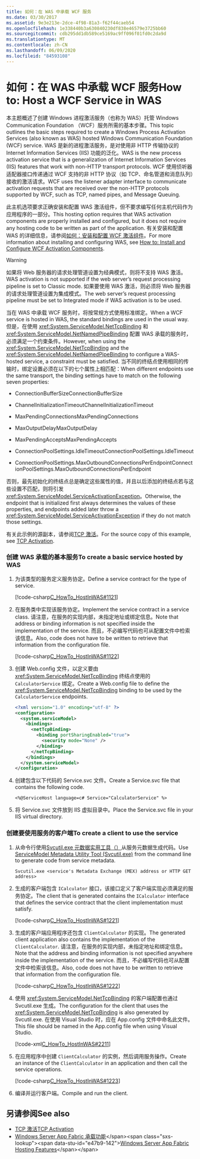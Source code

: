 ```yaml
---
title: 如何：在 WAS 中承载 WCF 服务
ms.date: 03/30/2017
ms.assetid: 9e3e213e-2dce-4f98-81a3-f62f44caeb54
ms.openlocfilehash: 1e338440b3a630840230df838e46579e3725bb60
ms.sourcegitcommit: cdb295dd1db589ce5169ac9ff096f01fd0c2da9d
ms.translationtype: MT
ms.contentlocale: zh-CN
ms.lasthandoff: 06/09/2020
ms.locfileid: "84593108"
---
```

# <a name="how-to-host-a-wcf-service-in-was"></a><span data-ttu-id="e47b9-102">如何：在 WAS 中承载 WCF 服务</span><span class="sxs-lookup"><span data-stu-id="e47b9-102">How to: Host a WCF Service in WAS</span></span>
<span data-ttu-id="e47b9-103">本主题概述了创建 Windows 进程激活服务（也称为 WAS）托管 Windows Communication Foundation （WCF）服务所需的基本步骤。</span><span class="sxs-lookup"><span data-stu-id="e47b9-103">This topic outlines the basic steps required to create a Windows Process Activation Services (also known as WAS) hosted Windows Communication Foundation (WCF) service.</span></span> <span data-ttu-id="e47b9-104">WAS 是新的进程激活服务，是对使用非 HTTP 传输协议的 Internet Information Services (IIS) 功能的泛化。</span><span class="sxs-lookup"><span data-stu-id="e47b9-104">WAS is the new process activation service that is a generalization of Internet Information Services (IIS) features that work with non-HTTP transport protocols.</span></span> <span data-ttu-id="e47b9-105">WCF 使用侦听器适配器接口传递通过 WCF 支持的非 HTTP 协议（如 TCP、命名管道和消息队列）接收的激活请求。</span><span class="sxs-lookup"><span data-stu-id="e47b9-105">WCF uses the listener adapter interface to communicate activation requests that are received over the non-HTTP protocols supported by WCF, such as TCP, named pipes, and Message Queuing.</span></span>  
  
 <span data-ttu-id="e47b9-106">此主机选项要求正确安装和配置 WAS 激活组件，但不要求编写任何主机代码作为应用程序的一部分。</span><span class="sxs-lookup"><span data-stu-id="e47b9-106">This hosting option requires that WAS activation components are properly installed and configured, but it does not require any hosting code to be written as part of the application.</span></span> <span data-ttu-id="e47b9-107">有关安装和配置 WAS 的详细信息，请参阅[如何：安装和配置 WCF 激活组件](how-to-install-and-configure-wcf-activation-components.md)。</span><span class="sxs-lookup"><span data-stu-id="e47b9-107">For more information about installing and configuring WAS, see [How to: Install and Configure WCF Activation Components](how-to-install-and-configure-wcf-activation-components.md).</span></span>  
  
> [!WARNING]
> <span data-ttu-id="e47b9-108">如果将 Web 服务器的请求处理管道设置为经典模式，则将不支持 WAS 激活。</span><span class="sxs-lookup"><span data-stu-id="e47b9-108">WAS activation is not supported if the web server’s request processing pipeline is set to Classic mode.</span></span> <span data-ttu-id="e47b9-109">如果要使用 WAS 激活，则必须将 Web 服务器的请求处理管道设置为集成模式。</span><span class="sxs-lookup"><span data-stu-id="e47b9-109">The web server’s request processing pipeline must be set to Integrated mode if WAS activation is to be used.</span></span>  
  
 <span data-ttu-id="e47b9-110">当在 WAS 中承载 WCF 服务时，将按常规方式使用标准绑定。</span><span class="sxs-lookup"><span data-stu-id="e47b9-110">When a WCF service is hosted in WAS, the standard bindings are used in the usual way.</span></span> <span data-ttu-id="e47b9-111">但是，在使用 <xref:System.ServiceModel.NetTcpBinding> 和 <xref:System.ServiceModel.NetNamedPipeBinding> 配置 WAS 承载的服务时，必须满足一个约束条件。</span><span class="sxs-lookup"><span data-stu-id="e47b9-111">However, when using the <xref:System.ServiceModel.NetTcpBinding> and the <xref:System.ServiceModel.NetNamedPipeBinding> to configure a WAS-hosted service, a constraint must be satisfied.</span></span> <span data-ttu-id="e47b9-112">当不同的终结点使用相同的传输时，绑定设置必须在以下的七个属性上相匹配：</span><span class="sxs-lookup"><span data-stu-id="e47b9-112">When different endpoints use the same transport, the binding settings have to match on the following seven properties:</span></span>  
  
- <span data-ttu-id="e47b9-113">ConnectionBufferSize</span><span class="sxs-lookup"><span data-stu-id="e47b9-113">ConnectionBufferSize</span></span>  
  
- <span data-ttu-id="e47b9-114">ChannelInitializationTimeout</span><span class="sxs-lookup"><span data-stu-id="e47b9-114">ChannelInitializationTimeout</span></span>  
  
- <span data-ttu-id="e47b9-115">MaxPendingConnections</span><span class="sxs-lookup"><span data-stu-id="e47b9-115">MaxPendingConnections</span></span>  
  
- <span data-ttu-id="e47b9-116">MaxOutputDelay</span><span class="sxs-lookup"><span data-stu-id="e47b9-116">MaxOutputDelay</span></span>  
  
- <span data-ttu-id="e47b9-117">MaxPendingAccepts</span><span class="sxs-lookup"><span data-stu-id="e47b9-117">MaxPendingAccepts</span></span>  
  
- <span data-ttu-id="e47b9-118">ConnectionPoolSettings.IdleTimeout</span><span class="sxs-lookup"><span data-stu-id="e47b9-118">ConnectionPoolSettings.IdleTimeout</span></span>  
  
- <span data-ttu-id="e47b9-119">ConnectionPoolSettings.MaxOutboundConnectionsPerEndpoint</span><span class="sxs-lookup"><span data-stu-id="e47b9-119">ConnectionPoolSettings.MaxOutboundConnectionsPerEndpoint</span></span>  
  
 <span data-ttu-id="e47b9-120">否则，最先初始化的终结点总是确定这些属性的值，并且以后添加的终结点若与这些设置不匹配，则将引发 <xref:System.ServiceModel.ServiceActivationException>。</span><span class="sxs-lookup"><span data-stu-id="e47b9-120">Otherwise, the endpoint that is initialized first always determines the values of these properties, and endpoints added later throw a <xref:System.ServiceModel.ServiceActivationException> if they do not match those settings.</span></span>  
  
 <span data-ttu-id="e47b9-121">有关此示例的源副本，请参阅[TCP 激活](../samples/tcp-activation.md)。</span><span class="sxs-lookup"><span data-stu-id="e47b9-121">For the source copy of this example, see [TCP Activation](../samples/tcp-activation.md).</span></span>  
  
### <a name="to-create-a-basic-service-hosted-by-was"></a><span data-ttu-id="e47b9-122">创建 WAS 承载的基本服务</span><span class="sxs-lookup"><span data-stu-id="e47b9-122">To create a basic service hosted by WAS</span></span>  
  
1. <span data-ttu-id="e47b9-123">为该类型的服务定义服务协定。</span><span class="sxs-lookup"><span data-stu-id="e47b9-123">Define a service contract for the type of service.</span></span>  
  
     [!code-csharp[C_HowTo_HostInWAS#1121](../../../../samples/snippets/csharp/VS_Snippets_CFX/c_howto_hostinwas/cs/service.cs#1121)]  
  
2. <span data-ttu-id="e47b9-124">在服务类中实现该服务协定。</span><span class="sxs-lookup"><span data-stu-id="e47b9-124">Implement the service contract in a service class.</span></span> <span data-ttu-id="e47b9-125">请注意，在服务的实现内部，未指定地址或绑定信息。</span><span class="sxs-lookup"><span data-stu-id="e47b9-125">Note that address or binding information is not specified inside the implementation of the service.</span></span> <span data-ttu-id="e47b9-126">而且，不必编写代码也可从配置文件中检索该信息。</span><span class="sxs-lookup"><span data-stu-id="e47b9-126">Also, code does not have to be written to retrieve that information from the configuration file.</span></span>  
  
     [!code-csharp[C_HowTo_HostInWAS#1122](../../../../samples/snippets/csharp/VS_Snippets_CFX/c_howto_hostinwas/cs/service.cs#1122)]  
  
3. <span data-ttu-id="e47b9-127">创建 Web.config 文件，以定义要由 <xref:System.ServiceModel.NetTcpBinding> 终结点使用的 `CalculatorService` 绑定。</span><span class="sxs-lookup"><span data-stu-id="e47b9-127">Create a Web.config file to define the <xref:System.ServiceModel.NetTcpBinding> binding to be used by the `CalculatorService` endpoints.</span></span>  
  
    ```xml  
    <?xml version="1.0" encoding="utf-8" ?>  
    <configuration>  
      <system.serviceModel>  
        <bindings>  
          <netTcpBinding>  
            <binding portSharingEnabled="true">  
              <security mode="None" />  
            </binding>  
          </netTcpBinding>  
        </bindings>  
      </system.serviceModel>  
    </configuration>  
    ```  
  
4. <span data-ttu-id="e47b9-128">创建包含以下代码的 Service.svc 文件。</span><span class="sxs-lookup"><span data-stu-id="e47b9-128">Create a Service.svc file that contains the following code.</span></span>  
  
   ```
   <%@ServiceHost language=c# Service="CalculatorService" %>
   ```
  
5. <span data-ttu-id="e47b9-129">将 Service.svc 文件放到 IIS 虚拟目录中。</span><span class="sxs-lookup"><span data-stu-id="e47b9-129">Place the Service.svc file in your IIS virtual directory.</span></span>  
  
### <a name="to-create-a-client-to-use-the-service"></a><span data-ttu-id="e47b9-130">创建要使用服务的客户端</span><span class="sxs-lookup"><span data-stu-id="e47b9-130">To create a client to use the service</span></span>  
  
1. <span data-ttu-id="e47b9-131">从命令行使用[Svcutil.exe 元数据实用工具（）](../servicemodel-metadata-utility-tool-svcutil-exe.md)从服务元数据生成代码。</span><span class="sxs-lookup"><span data-stu-id="e47b9-131">Use [ServiceModel Metadata Utility Tool (Svcutil.exe)](../servicemodel-metadata-utility-tool-svcutil-exe.md) from the command line to generate code from service metadata.</span></span>  
  
    ```console
    Svcutil.exe <service's Metadata Exchange (MEX) address or HTTP GET address>
    ```  
  
2. <span data-ttu-id="e47b9-132">生成的客户端包含 `ICalculator` 接口，该接口定义了客户端实现必须满足的服务协定。</span><span class="sxs-lookup"><span data-stu-id="e47b9-132">The client that is generated contains the `ICalculator` interface that defines the service contract that the client implementation must satisfy.</span></span>  
  
     [!code-csharp[C_HowTo_HostInWAS#1221](../../../../samples/snippets/csharp/VS_Snippets_CFX/c_howto_hostinwas/cs/client.cs#1221)]  
  
3. <span data-ttu-id="e47b9-133">生成的客户端应用程序还包含 `ClientCalculator` 的实现。</span><span class="sxs-lookup"><span data-stu-id="e47b9-133">The generated client application also contains the implementation of the `ClientCalculator`.</span></span> <span data-ttu-id="e47b9-134">请注意，在服务的实现内部，未指定地址和绑定信息。</span><span class="sxs-lookup"><span data-stu-id="e47b9-134">Note that the address and binding information is not specified anywhere inside the implementation of the service.</span></span> <span data-ttu-id="e47b9-135">而且，不必编写代码也可从配置文件中检索该信息。</span><span class="sxs-lookup"><span data-stu-id="e47b9-135">Also, code does not have to be written to retrieve that information from the configuration file.</span></span>  
  
     [!code-csharp[C_HowTo_HostInWAS#1222](../../../../samples/snippets/csharp/VS_Snippets_CFX/c_howto_hostinwas/cs/client.cs#1222)]  
  
4. <span data-ttu-id="e47b9-136">使用 <xref:System.ServiceModel.NetTcpBinding> 的客户端配置也通过 Svcutil.exe 生成。</span><span class="sxs-lookup"><span data-stu-id="e47b9-136">The configuration for the client that uses the <xref:System.ServiceModel.NetTcpBinding> is also generated by Svcutil.exe.</span></span> <span data-ttu-id="e47b9-137">在使用 Visual Studio 时，应在 App.config 文件中命名此文件。</span><span class="sxs-lookup"><span data-stu-id="e47b9-137">This file should be named in the App.config file when using Visual Studio.</span></span>  
  
     [!code-xml[C_HowTo_HostInWAS#2211](../../../../samples/snippets/csharp/VS_Snippets_CFX/c_howto_hostinwas/common/app.config#2211)]
  
5. <span data-ttu-id="e47b9-138">在应用程序中创建 `ClientCalculator` 的实例，然后调用服务操作。</span><span class="sxs-lookup"><span data-stu-id="e47b9-138">Create an instance of the `ClientCalculator` in an application and then call the service operations.</span></span>  
  
     [!code-csharp[C_HowTo_HostInWAS#1223](../../../../samples/snippets/csharp/VS_Snippets_CFX/c_howto_hostinwas/cs/client.cs#1223)]  
  
6. <span data-ttu-id="e47b9-139">编译并运行客户端。</span><span class="sxs-lookup"><span data-stu-id="e47b9-139">Compile and run the client.</span></span>  
  
## <a name="see-also"></a><span data-ttu-id="e47b9-140">另请参阅</span><span class="sxs-lookup"><span data-stu-id="e47b9-140">See also</span></span>

- [<span data-ttu-id="e47b9-141">TCP 激活</span><span class="sxs-lookup"><span data-stu-id="e47b9-141">TCP Activation</span></span>](../samples/tcp-activation.md)
- <span data-ttu-id="e47b9-142">[Windows Server App Fabric 承载功能](https://docs.microsoft.com/previous-versions/appfabric/ee677189(v=azure.10))</span><span class="sxs-lookup"><span data-stu-id="e47b9-142">[Windows Server App Fabric Hosting Features](https://docs.microsoft.com/previous-versions/appfabric/ee677189(v=azure.10))</span></span>
